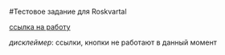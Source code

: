 #Тестовое задание для Roskvartal

[ссылка на работу](https://sajkeekloch.github.io/roskvartalTests/)

*дисклеймер*: ссылки, кнопки не работают в данный момент
